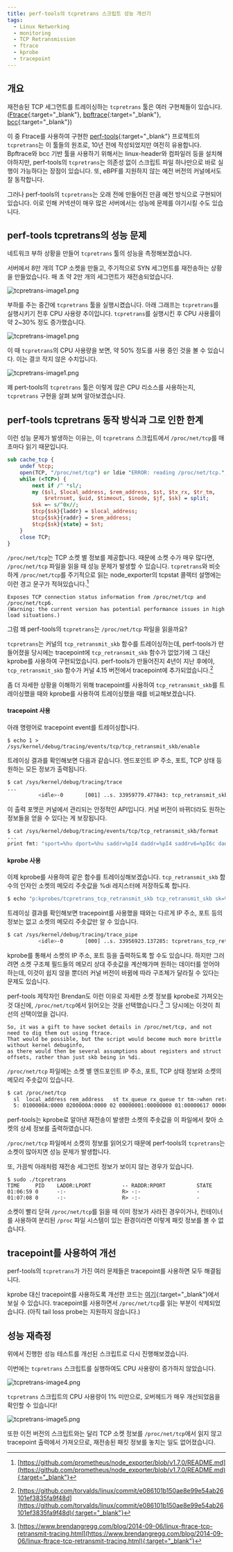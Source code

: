 ```yaml
---
title: perf-tools의 tcpretrans 스크립트 성능 개선기
tags:
  - Linux Networking
  - monitoring
  - TCP Retransmission
  - ftrace
  - kprobe
  - tracepoint
---
```


## 개요
재전송된 TCP 세그먼트를 트레이싱하는 `tcpretrans` 툴은 여러 구현체들이 있습니다. ([Ftrace](https://github.com/brendangregg/perf-tools/blob/master/net/tcpretrans){:target="_blank"}, [bpftrace](https://github.com/iovisor/bpftrace/blob/master/tools/tcpretrans.bt){:target="_blank"}, [bcc](https://github.com/iovisor/bcc/blob/master/tools/tcpretrans.py){:target="_blank"})

이 중 Ftrace를 사용하여 구현한 [perf-tools](https://github.com/brendangregg/perf-tools){:target="_blank"} 프로젝트의 `tcpretrans`는 이 툴들의 원조로, 10년 전에 작성되었지만 여전히 유용합니다. Bpftrace와 bcc 기반 툴을 사용하기 위해서는 linux-header와 컴파일러 등을 설치해야하지만, perf-tools의 `tcpretrans`는 의존성 없이 스크립트 파일 하나만으로 바로 실행이 가능하다는 장점이 있습니다. 또, eBPF를 지원하지 않는 예전 버전의 커널에서도 잘 동작합니다.

그러나 perf-tools의 `tcpretrans`는 오래 전에 만들어진 만큼 예전 방식으로 구현되어 있습니다. 이로 인해 커넥션이 매우 많은 서버에서는 성능에 문제를 야기시킬 수도 있습니다.

## perf-tools tcpretrans의 성능 문제
네트워크 부하 상황을 만들어 `tcpretrans` 툴의 성능을 측정해보겠습니다.

서버에서 8만 개의 TCP 소켓을 만들고, 주기적으로 SYN 세그먼트를 재전송하는 상황을 만들었습니다. 매 초 약 2만 개의 세그먼트가 재전송되었습니다.

![tcpretrans-image1.png](/assets/images/tcpretrans-image1.png)

부하를 주는 중간에 `tcpretrans` 툴을 실행시켰습니다. 아래 그래프는 `tcpretrans`를 실행시키기 전후 CPU 사용량 추이입니다. `tcpretrans`를 실행시킨 후 CPU 사용률이 약 2~30% 정도 증가했습니다.

![tcpretrans-image1.png](/assets/images/tcpretrans-image2.png)

이 때 `tcpretrans`의 CPU 사용량을 보면, 약 50% 정도를 사용 중인 것을 볼 수 있습니다. 이는 결코 작지 않은 수치입니다.

![tcpretrans-image1.png](/assets/images/tcpretrans-image3.png)

왜 pert-tools의 `tcpretrans` 툴은 이렇게 많은 CPU 리소스를 사용하는지, `tcpretrans` 구현을 살펴 보며 알아보겠습니다.

## perf-tools tcpretrans 동작 방식과 그로 인한 한계
이런 성능 문제가 발생하는 이유는, 이 `tcpretrans` 스크립트에서 `/proc/net/tcp`를 매 초마다 읽기 때문입니다.
```perl
sub cache_tcp {
	undef %tcp;
	open(TCP, "/proc/net/tcp") or ldie "ERROR: reading /proc/net/tcp.";
	while (<TCP>) {
		next if /^ *sl/;
		my ($sl, $local_address, $rem_address, $st, $tx_rx, $tr_tm,
		    $retrnsmt, $uid, $timeout, $inode, $jf, $sk) = split;
		$sk =~ s/^0x//;
		$tcp{$sk}{laddr} = $local_address;
		$tcp{$sk}{raddr} = $rem_address;
		$tcp{$sk}{state} = $st;
	}
	close TCP;
}
```

`/proc/net/tcp`는 TCP 소켓 별 정보를 제공합니다. 때문에 소켓 수가 매우 많다면, `/proc/net/tcp` 파일을 읽을 때 성능 문제가 발생할 수 있습니다. `tcpretrans`와 비슷하게 `/proc/net/tcp`를 주기적으로 읽는 node_exporter의 tcpstat 콜렉터 설명에는 이런 경고 문구가 적혀있습니다.[^1]
```text
Exposes TCP connection status information from /proc/net/tcp and /proc/net/tcp6.
(Warning: the current version has potential performance issues in high load situations.)
```

그럼 왜 perf-tools의 `tcpretrans`는 `/proc/net/tcp` 파일을 읽을까요?

`tcpretrans`는 커널의 `tcp_retransmit_skb` 함수를 트레이싱하는데, perf-tools가 만들어졌을 당시에는 tracepoint에 `tcp_retransmit_skb` 함수가 없었기에 그 대신 kprobe를 사용하여 구현되었습니다. perf-tools가 만들어진지 4년이 지난 후에야, `tcp_retransmit_skb` 함수가 커널 4.15 버전에서 tracepoint에 추가되었습니다.[^2]

좀 더 자세한 상황을 이해하기 위해 tracepoint를 사용하여 `tcp_retransmit_skb`를 트레이싱했을 때와 kprobe를 사용하여 트레이싱했을 때를 비교해보겠습니다.

#### tracepoint 사용
아래 명령어로 tracepoint event를 트레이싱합니다.
```text
$ echo 1 > /sys/kernel/debug/tracing/events/tcp/tcp_retransmit_skb/enable
```

트레이싱 결과를 확인해보면 다음과 같습니다. 엔드포인트 IP 주소, 포트, TCP 상태 등 원하는 모든 정보가 출력됩니다.
```bash
$ cat /sys/kernel/debug/tracing/trace
...
          <idle>-0       [001] ..s. 33959779.477843: tcp_retransmit_skb: sport=80 dport=61270 saddr=10.0.0.1 daddr=10.0.0.2 saddrv6=::ffff:10.0.0.1 daddrv6=::10.0.0.2 state=TCP_ESTABLISHED
```

이 출력 포멧은 커널에서 관리되는 안정적인 API입니다. 커널 버전이 바뀌더라도 원하는 정보들을 얻을 수 있다는 게 보장됩니다.
```bash
$ cat /sys/kernel/debug/tracing/events/tcp/tcp_retransmit_skb/format
...
print fmt: "sport=%hu dport=%hu saddr=%pI4 daddr=%pI4 saddrv6=%pI6c daddrv6=%pI6c state=%s", REC->sport, REC->dport, REC->saddr, REC->daddr, REC->saddr_v6, REC->daddr_v6, __print_symbolic(REC->state, { TCP_ESTABLISHED, "TCP_ESTABLISHED" }, { TCP_SYN_SENT, "TCP_SYN_SENT" }, { TCP_SYN_RECV, "TCP_SYN_RECV" }, { TCP_FIN_WAIT1, "TCP_FIN_WAIT1" }, { TCP_FIN_WAIT2, "TCP_FIN_WAIT2" }, { TCP_TIME_WAIT, "TCP_TIME_WAIT" }, { TCP_CLOSE, "TCP_CLOSE" }, { TCP_CLOSE_WAIT, "TCP_CLOSE_WAIT" }, { TCP_LAST_ACK, "TCP_LAST_ACK" }, { TCP_LISTEN, "TCP_LISTEN" }, { TCP_CLOSING, "TCP_CLOSING" }, { TCP_NEW_SYN_RECV, "TCP_NEW_SYN_RECV" })
```

#### kprobe 사용
이제 kprobe를 사용하여 같은 함수를 트레이싱해보겠습니다. `tcp_retransmit_skb` 함수의 인자인 소켓의 메모리 주솟값을 %di 레지스터에 저장하도록 합니다.
```bash
$ echo "p:kprobes/tcpretrans_tcp_retransmit_skb tcp_retransmit_skb sk=%di" > cat /sys/kernel/debug/tracing/kprobe_events
```

트레이싱 결과를 확인해보면 tracepoint를 사용했을 때와는 다르게 IP 주소, 포트 등의 정보는 없고 소켓의 메모리 주솟값만 알 수 있습니다.
```bash
$ cat /sys/kernel/debug/tracing/trace_pipe
          <idle>-0       [000] ..s. 33956923.137285: tcpretrans_tcp_retransmit_skb: (tcp_retransmit_skb+0x0/0xc0) sk=0xffff8ab718c808c0
```

kprobe를 통해서 소켓의 IP 주소, 포트 등을 출력하도록 할 수도 있습니다. 하지만 그러려면 소켓 구조체 필드들의 메모리 상대 주솟값을 계산해가며 원하는 데이터를 얻어야 하는데, 이것이 쉽지 않을 뿐더러 커널 버전이 바뀜에 따라 구조체가 달라질 수 있다는 문제도 있습니다.

perf-tools 제작자인 Brendan도 이런 이유로 자세한 소켓 정보를 kprobe로 가져오는 것 대신에, `/proc/net/tcp`에서 읽어오는 것을 선택했습니다.[^3] 그 당시에는 이것이 최선의 선택이었을 겁니다.
```text
So, it was a gift to have socket details in /proc/net/tcp, and not need to dig them out using ftrace.
That would be possible, but the script would become much more brittle without kernel debuginfo,
as there would then be several assumptions about registers and struct offsets, rather than just skb being in %di.
```

`/proc/net/tcp` 파일에는 소켓 별 엔드포인트 IP 주소, 포트, TCP 상태 정보와 소켓의 메모리 주솟값이 있습니다.
```bash
$ cat /proc/net/tcp
  sl  local_address rem_address   st tx_queue rx_queue tr tm->when retrnsmt   uid  timeout inode
  5: 0100000A:0000 0200000A:0000 02 00000001:00000000 01:00000617 00000005  2015        0 384729917 2 ffff8ab718c808c0 3200 0 0 1 -1
```
perf-tools는 kprobe로 알아낸 재전송이 발생한 소켓의 주솟값을 이 파일에서 찾아 소켓의 상세 정보를 출력하였습니다.

`/proc/net/tcp` 파일에서 소켓의 정보를 읽어오기 때문에 perf-tools의 `tcpretrans`는 소켓이 많아지면 성능 문제가 발생합니다.

또, 가끔씩 아래처럼 재전송 세그먼트 정보가 보이지 않는 경우가 있습니다.
```text
$ sudo ./tcpretrans
TIME     PID    LADDR:LPORT          -- RADDR:RPORT          STATE
01:06:59 0      -:-                  R> -:-                  -
01:07:08 0      -:-                  R> -:-                  -
```
소켓이 빨리 닫혀 `/proc/net/tcp`를 읽을 때 이미 정보가 사라진 경우이거나, 컨테이너를 사용하여 분리된 `/proc` 파일 시스템이 있는 환경이라면 이렇게 패킷 정보를 볼 수 없습니다.

## tracepoint를 사용하여 개선
perf-tools의 `tcpretrans`가 가진 여러 문제들은 tracepoint를 사용하면 모두 해결됩니다.

kprobe 대신 tracepoint를 사용하도록 개선한 코드는 [여기](https://github.com/MoonHyuk/perf-tools/commit/00ca45ada00a3eb04155e944ea866f750493a790){:target="_blank"}에서 보실 수 있습니다. tracepoint를 사용하면서 `/proc/net/tcp`를 읽는 부분이 삭제되었습니다. (아직 tail loss probe는 지원하지 않습니다.)

## 성능 재측정
위에서 진행한 성능 테스트를 개선된 스크립트로 다시 진행해보겠습니다.

이번에는 `tcpretrans` 스크립트를 실행하여도 CPU 사용량이 증가하지 않았습니다.

![tcpretrans-image4.png](/assets/images/tcpretrans-image4.png)

`tcpretrans` 스크립트의 CPU 사용량이 1% 미만으로, 오버헤드가 매우 개선되었음을 확인할 수 있습니다!

![tcpretrans-image5.png](/assets/images/tcpretrans-image5.png)

또한 이전 버전의 스크립트와는 달리 TCP 소켓 정보를 `/proc/net/tcp`에서 읽지 않고 tracepoint 출력에서 가져오므로, 재전송된 패킷 정보를 놓치는 일도 없어졌습니다.

[^1]: [https://github.com/prometheus/node_exporter/blob/v1.7.0/README.md](https://github.com/prometheus/node_exporter/blob/v1.7.0/README.md){:target="_blank"}
[^2]: [https://github.com/torvalds/linux/commit/e086101b150ae8e99e54ab26101ef3835fa9f48d](https://github.com/torvalds/linux/commit/e086101b150ae8e99e54ab26101ef3835fa9f48d){:target="_blank"}
[^3]: [https://www.brendangregg.com/blog/2014-09-06/linux-ftrace-tcp-retransmit-tracing.html](https://www.brendangregg.com/blog/2014-09-06/linux-ftrace-tcp-retransmit-tracing.html){:target="_blank"}
